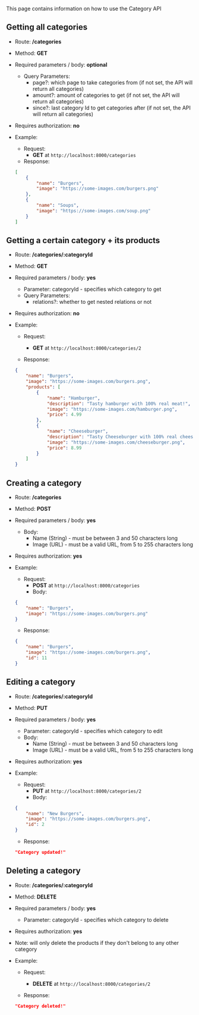 This page contains information on how to use the Category API

## Getting all categories

- Route: **/categories**

- Method: **GET**

- Required parameters / body: **optional**
    - Query Parameters:
        - page?: which page to take categories from (if not set, the API will return all categories)
        - amount?: amount of categories to get (if not set, the API will return all categories)
		- since?: last category Id to get categories after (if not set, the API will return all categories)

- Requires authorization: **no**

- Example:
	- Request:
		- **GET** at `http://localhost:8000/categories`
	- Response:
	```json
	[
		{
			"name": "Burgers",
			"image": "https://some-images.com/burgers.png"
		},
		{
			"name": "Soups",
			"image": "https://some-images.com/soup.png"
		}
	]
	```

## Getting a certain category + its products

- Route: **/categories/:categoryId**

- Method: **GET**

- Required parameters / body: **yes**
	- Parameter: categoryId - specifies which category to get
    - Query Parameters:
        - relations?: whether to get nested relations or not

- Requires authorization: **no**

- Example:
	- Request:
		- **GET** at `http://localhost:8000/categories/2`
		
	- Response:
	```json
	{
		"name": "Burgers",
		"image": "https://some-images.com/burgers.png",
		"products": [
			{
				"name": "Hamburger",
				"description": "Tasty hamburger with 100% real meat!",
				"image": "https://some-images.com/hamburger.png",
				"price": 4.99
			},
			{
				"name": "Cheeseburger",
				"description": "Tasty Cheeseburger with 100% real cheese!",
				"image": "https://some-images.com/cheeseburger.png",
				"price": 8.99
			}
		]
	}
	```


## Creating a category

- Route: **/categories**

- Method: **POST**

- Required parameters / body: **yes**
	- Body:
		- Name (String) - must be between 3 and 50 characters long
		- Image (URL) - must be a valid URL, from 5 to 255 characters long

- Requires authorization: **yes**

- Example:
	- Request:
		- **POST** at `http://localhost:8000/categories`
		- Body:
	```json
	{
		"name": "Burgers",
		"image": "https://some-images.com/burgers.png"
	}
	```

	- Response:

	```json
	{
    	"name": "Burgers",
    	"image": "https://some-images.com/burgers.png",
    	"id": 11
	}
	```

## Editing a category

- Route: **/categories/:categoryId**

- Method: **PUT**

- Required parameters / body: **yes**
	- Parameter: categoryId - specifies which category to edit
	- Body:
		- Name (String) - must be between 3 and 50 characters long
		- Image (URL) - must be a valid URL, from 5 to 255 characters long

- Requires authorization: **yes**

- Example:
	- Request:
		- **PUT** at `http://localhost:8000/categories/2`
		- Body:
	```json
	{
    	"name": "New Burgers",
    	"image": "https://some-images.com/burgers.png",
    	"id": 2
	}
	```

	- Response:

	```json
	"Category updated!"
	```

## Deleting a category

- Route: **/categories/:categoryId**

- Method: **DELETE**

- Required parameters / body: **yes**
	- Parameter: categoryId - specifies which category to delete

- Requires authorization: **yes**

- Note: will only delete the products if they don't belong to any other category

- Example:
	- Request:
		- **DELETE** at `http://localhost:8000/categories/2`

	- Response:

	```json
	"Category deleted!"
	```
